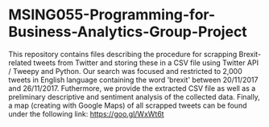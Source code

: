 # MSING055-Programming-for-Business-Analytics-Group-Project

This repository contains files describing the procedure for scrapping Brexit-related tweets from Twitter and storing these in a CSV file using Twitter API / Tweepy and Python. Our search was focused and restricted to 2,000 tweets in English language containing the word 'brexit' between 20/11/2017 and 26/11/2017. Futhermore, we provide the extracted CSV file as well as a preliminary descriptive and sentiment analysis of the collected data. Finally, a map (creating with Google Maps) of all scrapped tweets can be found under the following link: https://goo.gl/WxWt6t

